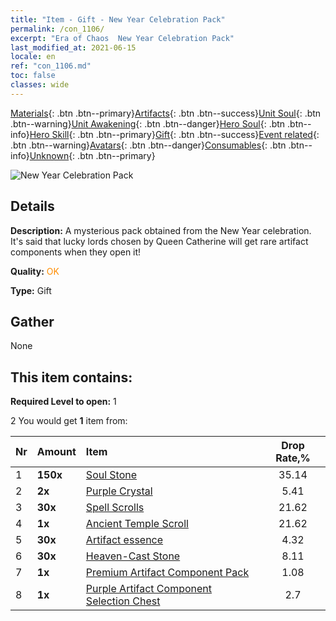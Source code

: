 ```yaml
---
title: "Item - Gift - New Year Celebration Pack"
permalink: /con_1106/
excerpt: "Era of Chaos  New Year Celebration Pack"
last_modified_at: 2021-06-15
locale: en
ref: "con_1106.md"
toc: false
classes: wide
---
```

 [Materials](/Items/){: .btn .btn--primary}[Artifacts](/Items/Artifacts/){: .btn .btn--success}[Unit Soul](/Items/UnitSoul/){: .btn .btn--warning}[Unit Awakening](/Items/UnitAwakening/){: .btn .btn--danger}[Hero Soul](/Items/HeroSoul/){: .btn .btn--info}[Hero Skill](/Items/HeroSkill/){: .btn .btn--primary}[Gift](/Items/Gift/){: .btn .btn--success}[Event related](/Items/Events/){: .btn .btn--warning}[Avatars](/Items/Avatars/){: .btn .btn--danger}[Consumables](/Items/Consumables/){: .btn .btn--info}[Unknown](/Items/Unknown/){: .btn .btn--primary}

 ![New Year Celebration Pack](/images/t/i_907298.png)

## Details
 **Description:** A mysterious pack obtained from the New Year celebration. It's said that lucky lords chosen by Queen Catherine will get rare artifact components when they open it!

 **Quality:** <span style="color: #FF8C00">OK</span>

 **Type:** Gift

## Gather

  None

## This item contains:

 **Required Level to open:** 1

 2 You would get **1** item  from:

  | Nr | Amount |     Item    | Drop Rate,% |
  |:---|:-------|:------------|:---------:|
  | 1 |  **150x** | [Soul Stone ](/Items/con_923/) | 35.14 | 
  | 2 |  **2x** | [Purple Crystal](/Items/con_720/) | 5.41 | 
  | 3 |  **30x** | [Spell Scrolls](/Items/con_694/) | 21.62 | 
  | 4 |  **1x** | [Ancient Temple Scroll](/Items/con_697/) | 21.62 | 
  | 5 |  **30x** | [Artifact essence](/Items/con_905/) | 4.32 | 
  | 6 |  **30x** | [Heaven-Cast Stone](/Items/art_188/) | 8.11 | 
  | 7 |  **1x** | [Premium Artifact Component Pack](/Items/con_1507/) | 1.08 | 
  | 8 |  **1x** | [Purple Artifact Component Selection Chest](/Items/con_1612/) | 2.7 | 
